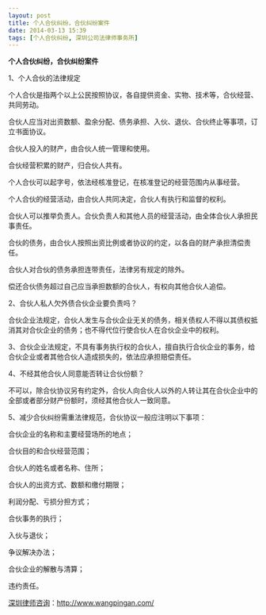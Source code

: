 ```yaml
---
layout: post
title: 个人合伙纠纷，合伙纠纷案件
date: 2014-03-13 15:39
tags: [个人合伙纠纷, 深圳公司法律师事务所]
---
```

<strong>个人合伙纠纷，合伙纠纷案件</strong>

1、个人合伙的法律规定

个人合伙是指两个以上公民按照协议，各自提供资金、实物、技术等，合伙经营、共同劳动。

合伙人应当对出资数额、盈余分配、债务承担、入伙、退伙、合伙终止等事项，订立书面协议。

合伙人投入的财产，由合伙人统一管理和使用。

合伙经营积累的财产，归合伙人共有。

个人合伙可以起字号，依法经核准登记，在核准登记的经营范围内从事经营。

个人合伙的经营活动，由合伙人共同决定，合伙人有执行和监督的权利。

合伙人可以推举负责人。合伙负责人和其他人员的经营活动，由全体合伙人承担民事责任。

合伙的债务，由合伙人按照出资比例或者协议的约定，以各自的财产承担清偿责任。

合伙人对合伙的债务承担连带责任，法律另有规定的除外。

偿还合伙债务超过自己应当承担数额的合伙人，有权向其他合伙人追偿。

2、合伙人私人欠外债合伙企业要负责吗？

合伙企业法规定，合伙人发生与合伙企业无关的债务，相关债权人不得以其债权抵消其对合伙企业的债务；也不得代位行使合伙人在合伙企业中的权利。

3、合伙企业法规定，不具有事务执行权的合伙人，擅自执行合伙企业的事务，给合伙企业或者其他合伙人造成损失的，依法应承担赔偿责任。

4、不经其他合伙人同意能否转让合伙份额？

不可以，除合伙协议另有约定外，合伙人向合伙人以外的人转让其在合伙企业中的全部或者部分财产份额时，须经其他合伙人一致同意。

5、减少合伙纠纷需重法律规范，合伙协议一般应注明以下事项：

合伙企业的名称和主要经营场所的地点；

合伙目的和合伙经营范围；

合伙人的姓名或者名称、住所；

合伙人的出资方式、数额和缴付期限；

利润分配、亏损分担方式；

合伙事务的执行；

入伙与退伙；

争议解决办法；

合伙企业的解散与清算；

违约责任。

<a href="http://www.wangpingan.com/">深圳律师咨询</a>：<a href="http://www.wangpingan.com/">http://www.wangpingan.com/</a>

